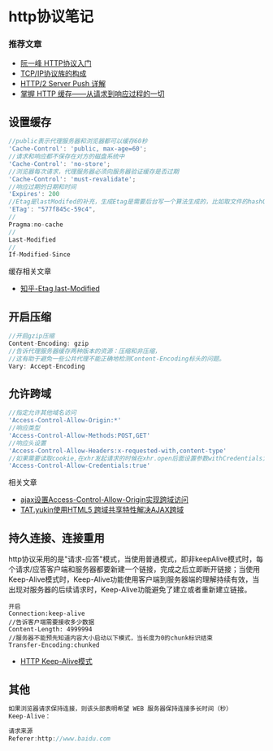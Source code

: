 #  http协议笔记

### 推荐文章
- [阮一峰 HTTP协议入门](http://www.ruanyifeng.com/blog/2016/08/http.html)
- [TCP/IP协议族的构成](https://segmentfault.com/a/1190000011265376)
- [HTTP/2 Server Push 详解](https://segmentfault.com/p/1210000009594280/read)
- [掌握 HTTP 缓存——从请求到响应过程的一切](https://segmentfault.com/a/1190000008538177)

## 设置缓存
```javascript
//public表示代理服务器和浏览器都可以缓存60秒
'Cache-Control': 'public, max-age=60';
//请求和响应都不保存在对方的磁盘系统中
'Cache-Control': 'no-store';
//浏览器每次请求，代理服务器必须向服务器验证缓存是否过期
'Cache-Control': 'must-revalidate';
//响应过期的日期和时间
'Expires': 200
//Etag是lastModifed的补充，生成Etag是需要后台写一个算法生成的，比如取文件的hashCode或MD5
'ETag': "577f845c-59c4",
//
Pragma:no-cache
//
Last-Modified
//
If-Modified-Since
```
缓存相关文章
- [知乎-Etag,last-Modified](https://www.zhihu.com/question/22883627)


## 开启压缩
```javascript
//开启gzip压缩
Content-Encoding: gzip
//告诉代理服务器缓存两种版本的资源：压缩和非压缩，
//这有助于避免一些公共代理不能正确地检测Content-Encoding标头的问题。
Vary: Accept-Encoding
```


## 允许跨域
```javascript
//指定允许其他域名访问
'Access-Control-Allow-Origin:*'
//响应类型
'Access-Control-Allow-Methods:POST,GET'
//响应头设置
'Access-Control-Allow-Headers:x-requested-with,content-type'
//如果需要读取cookie,在xhr发起请求的时候在xhr.open后面设置参数withCredentials为true：
'Access-Control-Allow-Credentials:true'
```
相关文章
- [ajax设置Access-Control-Allow-Origin实现跨域访问](http://www.cnblogs.com/shsgl/p/5979879.html)
- [TAT.yukin使用HTML5 跨域共享特性解决AJAX跨域](http://www.alloyteam.com/2012/11/html5-cors/)


## 持久连接、连接重用
http协议采用的是"请求-应答"模式，当使用普通模式，即非keepAlive模式时，每个请求/应答客户端和服务器都要新建一个链接，完成之后立即断开链接；当使用Keep-Alive模式时，Keep-Alive功能使用客户端到服务器端的理解持续有效，当出现对服务器的后续请求时，Keep-Alive功能避免了建立或者重新建立链接。
```
开启
Connection:keep-alive
//告诉客户端需要接收多少数据
Content-Length: 4999994
//服务器不能预先知道内容大小启动以下模式，当长度为0的chunk标识结束
Transfer-Encoding:chunked
```
- [HTTP Keep-Alive模式](http://blog.csdn.net/huangjin0507/article/details/52233935)

## 其他
```javascript
如果浏览器请求保持连接，则该头部表明希望 WEB 服务器保持连接多长时间（秒）
Keep-Alive：

请求来源
Referer:http://www.baidu.com
```
